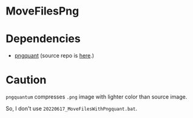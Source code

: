 # MoveFilesPng

# Dependencies

- [pngquant](https://pngquant.org) (source repo is [here](https://github.com/kornelski/pngquant).)

# Caution

`pngquantum` compresses `.png` image with lighter color than source image.

So, I don't use `20220617_MoveFilesWithPngquant.bat`.
